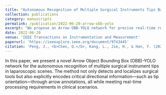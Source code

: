 ```yaml
---
title: "Autonomous Recognition of Multiple Surgical Instruments Tips Based on Arrow OBB-YOLO Network"
collection: publications
category: manuscripts
permalink: /publication/2022-06-20-arrow-obb-yolo
excerpt: "We propose an Arrow OBB-YOLO network for precise real-time recognition of surgical instrument tips. The method encodes both location and orientation using arrow-shaped bounding boxes."
date: 2022-06-20
venue: 'IEEE Transactions on Instrumentation and Measurement'
paperurl: 'https://ieeexplore.ieee.org/document/9743445'
citation: 'Peng, J., <b>Chen, Q.</b>, Kang, L., Jie, H., & Han, Y. (2022). "Autonomous recognition of multiple surgical instruments tips based on arrow OBB-YOLO network." <i>IEEE Transactions on Instrumentation and Measurement</i>, 71, 1–13.'
---
```


In this paper, we present a novel Arrow Object Bounding Box (OBB)-YOLO network for the autonomous recognition of multiple surgical instrument tips in laparoscopic scenes. The method not only detects and localizes surgical tools but also explicitly encodes critical directional information—such as tip orientation—through arrow annotations, all while meeting real-time processing requirements in clinical scenarios.
